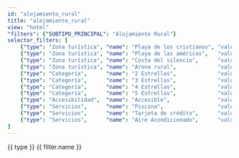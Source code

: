 ```yaml
---
id: "alojamiento_rural"
title: "alojamiento_rural"
view: "hotel"
"filters": {"SUBTIPO_PRINCIPAL": "Alojamiento Rural"}
selector_filters: [
    {"type": "Zona turística", "name": "Playa de los cristianos", "value":{"VALORESINDICADORESLISTA": "regexp(.*Playa de Los Cristianos.*)"}            },
    {"type": "Zona turística", "name": "Playa de las américas",   "value":{"VALORESINDICADORESLISTA": "regexp(.*Playa de Las Américas.*)"}              },
    {"type": "Zona turística", "name": "Costa del silencio",      "value":{"VALORESINDICADORESLISTA": "regexp(.*Costa del Silencio.*)"}                 },
    {"type": "Zona turística", "name": "Arona rural",             "value":{"VALORESINDICADORESLISTA": "regexp(.*Arona Rural.*)"}                        },
    {"type": "Categoría",      "name": "2 Estrellas",             "value":{"VALORESINDICADORESLISTA": "regexp(.*2 estrellas.*)"}                        },
    {"type": "Categoría",      "name": "3 Estrellas",             "value":{"VALORESINDICADORESLISTA": "regexp(.*3 estrellas.*)"}                        },
    {"type": "Categoría",      "name": "4 Estrellas",             "value":{"VALORESINDICADORESLISTA": "regexp(.*4 estrellas.*)"}                        },
    {"type": "Categoría",      "name": "5 Estrellas",             "value":{"VALORESINDICADORESLISTA": "regexp(.*5 estrellas.*)"}                        },
    {"type": "Accesibilidad",  "name": "Accesible",               "value":{"VALORESINDICADORESLISTA": "regexp(.*Accesible.*)"}                          },
    {"type": "Servicios",      "name": "Piscina",                 "value":{"VALORESINDICADORESLISTA": "regexp(.*Piscina.*)"}                            },
    {"type": "Servicios",      "name": "Tarjeta de crédito",      "value":{"VALORESINDICADORESLISTA": "regexp(.*Admite pago por tarjeta de crédito.*)"} },
    {"type": "Servicios",      "name": "Aire Acondicionado",      "value":{"VALORESINDICADORESLISTA": "regexp(.*Aire Acondicionado.*)"}                 }
]
---
```

<app-tab-bar></app-tab-bar>
<app-paginator-browser>
    <div flex="100" layout="row" layout-wrap layout-align="center">
        <md-menu ng-repeat="(type, filters) in node.selector_filters | groupBy: 'type'">
            <md-button ng-click="$mdMenu.open($event)">{{ type }}</md-button>
            <md-menu-content width="4">
                <md-menu-item ng-repeat="filter in filters">
                    <md-button ng-class="{'md-primary': filter.active}" ng-click="toggle_filter('$and', filter.value); filter.active = !filter.active" ng-init="filter.active = filter.active === undefined ? false : filter.active">{{ filter.name }}</md-button>
                </md-menu-item>
            </md-menu-content>
        </md-menu>
    </div>
    <div flex="100" flex-gt-sm="50" ng-class="{'end': $last}" ng-repeat="card in elements()">
        <app-card-standard item="card" prefix="node.href"></app-card-standard>
    </div>
</app-paginator-browser>
